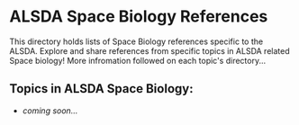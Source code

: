 # ALSDA Space Biology References

This directory holds lists of Space Biology references specific to the ALSDA. Explore and share references from specific topics in ALSDA related Space biology! More infromation followed on each topic's directory...

## Topics in ALSDA Space Biology:

- *coming soon...*
